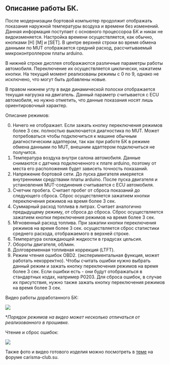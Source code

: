 Описание работы БК.
--------------

После модернизации бортовой компьютер продолжит отображать показания наружной температуры воздуха и времени без изменений. Данная информация поступает с основного процессороа БК и никак не видоизменяется. Настройка времени осуществляется, как обычно, кнопками [Н] [M] и [SET]. В центре верхней строки во время обмена данными по MUT отображается средний расход, рассчитываемый микроконтроллером платы arduino. 

В нижней строке дисплея отображаются различные параметры работы автомобиля. Переключение их осуществляется циклически, нажатием кнопки. На текущий момент реализованы режимы с 0 по 9, однако не исключено, что могут быть добавлены новые.

В правом нижнем углу в виде динамической полоски отображается текущая нагрузка на двигатель. Данный параметр считывается с ECU автомобиля, но нужно отметить, что данные показания носят лишь ориентировочный характер.

Описание режимов:

0. Ничего не отображает. Если зажать кнопку переключения режимов более 3 сек. полностью выключается диагностика по MUT. Может потребоваться чтобы подключиться к машине обычным диагностическим адаптером, так как при работе БК в режиме обмена данными по MUT, внешним адаптером подключиться не получится.
1. Температура воздуха внутри салона автомобиля. Данные снимаются с датчика подключенного к плате arduino, поэтому от места его расположения будет зависеть точность показаний.
2. Напряжение бортовой сети. До пуска двигателя имеряется внутренними средствами платы arduino. После пуска двигателя и установления MUT-соединения считывается с ECU автомобиля.
3. Счетчик пробега. Считает пробег от сброса показаний до следующего сброса. Сброс осуществляется зажатием кнопки переключения режимов на время более 3 сек.
4. Суммарный расход топлива в литрах. Считает аналогично предыдущему режиму, от сброса до сброса. Сброс осуществляется зажатием кнопки переключения режимов на время более 3 сек.
5. Мгновенный расход топлива. При зажатии кнопки переключения режимов на время более 3 сек. осуществляется сброс статистики среднего расхода, отображаемого в верхней строке.
6. Температура охлаждающей жидкости в градусах цельсия.
7. Обороты двигателя, об/мин.
8. Долговременная топливная коррекция (LTFT). 
9. Режим чтения ошибок OBD2. (экспериментальная функция, может работать некорректно). Чтобы считать ошибки нужно выбрать данный режим и зажать кнопку переключения режимов на время более 3 сек. Если ошибки есть - они будут отображаться в стандартных кодах, например P0203. Для сброса ошибок, в случае их присутствия, нужно также зажать кнопку переключения режимов на время более 3 сек.



Видео работы доработанного БК:

[![](http://img.youtube.com/vi/gFz78esyOUs/0.jpg)](http://www.youtube.com/watch?v=gFz78esyOUs)

**Порядок режимов на видео может несколько отличаться от реализованного в прошивке.*

Чтение и сброс ошибок:

[![](http://img.youtube.com/vi/guMvadppkAk/0.jpg)](http://www.youtube.com/watch?v=guMvadppkAk)

Также фото и видео готового изделия можно посмотреть в [теме](http://carisma-club.su/index.php?showtopic=2685) на форуме carisma-club.su.
